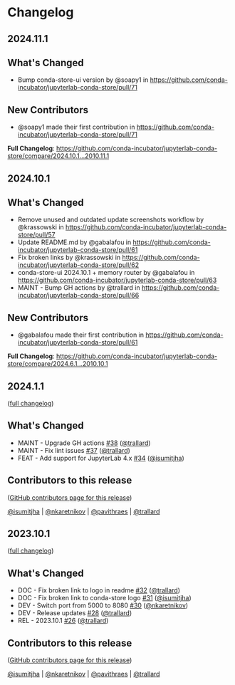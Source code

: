 # Changelog

## 2024.11.1

## What's Changed

- Bump conda-store-ui version by @soapy1 in https://github.com/conda-incubator/jupyterlab-conda-store/pull/71

## New Contributors

- @soapy1 made their first contribution in https://github.com/conda-incubator/jupyterlab-conda-store/pull/71

**Full Changelog**: https://github.com/conda-incubator/jupyterlab-conda-store/compare/2024.10.1...2010.11.1

## 2024.10.1

## What's Changed

- Remove unused and outdated update screenshots workflow by @krassowski in https://github.com/conda-incubator/jupyterlab-conda-store/pull/57
- Update README.md by @gabalafou in https://github.com/conda-incubator/jupyterlab-conda-store/pull/61
- Fix broken links by @krassowski in https://github.com/conda-incubator/jupyterlab-conda-store/pull/62
- conda-store-ui 2024.10.1 + memory router by @gabalafou in https://github.com/conda-incubator/jupyterlab-conda-store/pull/63
- MAINT - Bump GH actions by @trallard in https://github.com/conda-incubator/jupyterlab-conda-store/pull/66

## New Contributors

- @gabalafou made their first contribution in https://github.com/conda-incubator/jupyterlab-conda-store/pull/61

**Full Changelog**: https://github.com/conda-incubator/jupyterlab-conda-store/compare/2024.6.1...2010.10.1

## 2024.1.1

([full changelog](https://github.com/conda-incubator/jupyterlab-conda-store/compare/2024.1.1...9f72cd9f16c8c091a80964d635ce5327909c2949))

## What's Changed

- MAINT - Upgrade GH actions [#38](https://github.com/conda-incubator/jupyterlab-conda-store/pull/38) ([@trallard](https://github.com/trallard))
- MAINT - Fix lint issues [#37](https://github.com/conda-incubator/jupyterlab-conda-store/pull/37) ([@trallard](https://github.com/trallard))
- FEAT - Add support for JupyterLab 4.x [#34](https://github.com/conda-incubator/jupyterlab-conda-store/pull/34) ([@isumitjha](https://github.com/isumitjha))

## Contributors to this release

([GitHub contributors page for this release](https://github.com/conda-incubator/jupyterlab-conda-store/graphs/contributors?from=2024-01-30&to=2024-03-12&type=c))

[@isumitjha](https://github.com/search?q=repo%3Aconda-incubator%2Fjupyterlab-conda-store+involves%3Aisumitjha+updated%3A2024-01-30..2024-03-12&type=Issues) | [@nkaretnikov](https://github.com/search?q=repo%3Aconda-incubator%2Fjupyterlab-conda-store+involves%3Ankaretnikov+updated%3A2024-01-30..2024-03-12&type=Issues) | [@pavithraes](https://github.com/search?q=repo%3Aconda-incubator%2Fjupyterlab-conda-store+involves%3Apavithraes+updated%3A2024-01-30..2024-03-12&type=Issues) | [@trallard](https://github.com/search?q=repo%3Aconda-incubator%2Fjupyterlab-conda-store+involves%3Atrallard+updated%3A2024-01-30..2024-03-12&type=Issues)

## 2023.10.1

([full changelog](https://github.com/conda-incubator/jupyterlab-conda-store/compare/2023.10.1...300c9840407e60205f50954983a7e7fff7a82ce0))

## What's Changed

- DOC - Fix broken link to logo in readme [#32](https://github.com/conda-incubator/jupyterlab-conda-store/pull/32) ([@trallard](https://github.com/trallard))
- DOC - Fix broken link to conda-store logo [#31](https://github.com/conda-incubator/jupyterlab-conda-store/pull/31) ([@isumitjha](https://github.com/isumitjha))
- DEV - Switch port from 5000 to 8080 [#30](https://github.com/conda-incubator/jupyterlab-conda-store/pull/30) ([@nkaretnikov](https://github.com/nkaretnikov))
- DEV - Release updates [#28](https://github.com/conda-incubator/jupyterlab-conda-store/pull/28) ([@trallard](https://github.com/trallard))
- REL - 2023.10.1 [#26](https://github.com/conda-incubator/jupyterlab-conda-store/pull/26) ([@trallard](https://github.com/trallard))

## Contributors to this release

([GitHub contributors page for this release](https://github.com/conda-incubator/jupyterlab-conda-store/graphs/contributors?from=2023-10-19&to=2024-01-30&type=c))

[@isumitjha](https://github.com/search?q=repo%3Aconda-incubator%2Fjupyterlab-conda-store+involves%3Aisumitjha+updated%3A2023-10-19..2024-01-30&type=Issues) | [@nkaretnikov](https://github.com/search?q=repo%3Aconda-incubator%2Fjupyterlab-conda-store+involves%3Ankaretnikov+updated%3A2023-10-19..2024-01-30&type=Issues) | [@pavithraes](https://github.com/search?q=repo%3Aconda-incubator%2Fjupyterlab-conda-store+involves%3Apavithraes+updated%3A2023-10-19..2024-01-30&type=Issues) | [@trallard](https://github.com/search?q=repo%3Aconda-incubator%2Fjupyterlab-conda-store+involves%3Atrallard+updated%3A2023-10-19..2024-01-30&type=Issues)
